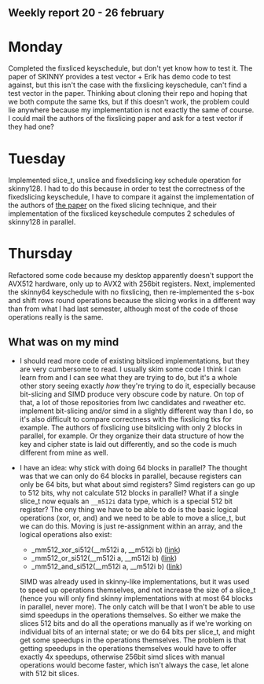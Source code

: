 ## Weekly report 20 - 26 february

# Monday

Completed the fixsliced keyschedule, but don't yet know how to test it. The paper of SKINNY provides a test vector +
Erik has demo code to test against, but this isn't the case with the fixslicing keyschedule, can't find a test vector in
the paper. Thinking about cloning their repo and hoping that we both compute the same tks, but if this doesn't work, the
problem could lie anywhere because my implementation is not exactly the same of course.
I could mail the authors of the fixslicing paper and ask for a test vector if they had one?

# Tuesday

Implemented slice_t, unslice and fixedslicing key schedule operation for skinny128. I had to do this because in order to
test the correctness of the fixedslicing keyschedule, I have to compare it against the implementation of the authors of
[the paper](https://www.esat.kuleuven.be/cosic/events/silc2020/wp-content/uploads/sites/4/2020/10/Submission6.pdf) on
the fixed slicing technique, and their implementation of the fixsliced keyschedule computes 2 schedules of skinny128 in
parallel.

# Thursday

Refactored some code because my desktop apparently doesn't support the AVX512 hardware, only up to AVX2 with 256bit
registers. Next, implemented the skinny64 keyschedule with no fixslicing, then re-implemented the s-box and shift rows
round operations because the slicing works in a different way than from what I had last semester, although most of the
code of those operations really is the same.

## What was on my mind

- I should read more code of existing bitsliced implementations, but they are very cumbersome to read. I usually
  skim some code I think I can learn from and I can see what they are trying to do, but it's a whole other story seeing
  exactly *how* they're trying to do it, especially because bit-slicing and SIMD produce very obscure code by nature. On
  top of that, a lot of those repositories from lwc candidates and rweather etc. implement bit-slicing and/or simd in a
  slightly different way than I do, so it's also difficult to compare correctness with the fixslicing tks for example.
  The authors of fixslicing use bitslicing with only 2 blocks in parallel, for example. Or they organize their data
  structure of how the key and cipher state is laid out differently, and so the code is much different from mine as
  well.
- I have an idea: why stick with doing 64 blocks in parallel? The thought was that we can only do 64 blocks in parallel,
  because registers can only be 64 bits, but what about simd registers? Simd registers can go up to 512 bits, why not
  calculate 512 blocks in parallel? What if a single slice_t now equals an `__m512i` data type, which is a special 512 bit
  register? The ony thing we have to be able to do is the basic logical operations (xor, or, and) and we need to be able
  to move a slice_t, but we can do this. Moving is just re-assignment within an array, and the logical operations also
  exist:
    - _mm512_xor_si512(__m512i a, __m512i
      b) ([link](https://www.intel.com/content/www/us/en/docs/intrinsics-guide/index.html#ig_expand=6790,694,6097,5383,7788,363,7788&text=_mm512_xor_si512&techs=AVX_512))
    - _mm512_or_si512(__m512i a, __m512i
      b) ([link](https://www.intel.com/content/www/us/en/docs/intrinsics-guide/index.html#ig_expand=6790,694,6097,5383,7788,363,7788,5295&techs=AVX_512&text=_mm512_or_si512))
    - _mm512_and_si512(__m512i a, __m512i
      b) ([link](https://www.intel.com/content/www/us/en/docs/intrinsics-guide/index.html#ig_expand=6790,694,6097,5383,7788,363,7788,5295,363&techs=AVX_512&text=_mm512_and_si512))

  SIMD was already used in skinny-like implementations, but it was used to speed up operations themselves, and not
  increase the size of a slice_t (hence you will only find skinny implementations with at most 64 blocks in parallel,
  never more). The only catch will be that I won't be able to use simd speedups in the operations
  themselves. So either we make the slices 512 bits and do all the operations manually as if we're working on individual
  bits of an internal state; or we do 64 bits per slice_t, and might get some speedups in the operations themselves. The
  problem is that getting speedups in the operations themselves would have to offer exactly 4x speedups, otherwise
  256bit simd slices with manual operations would become faster, which isn't always the case, let alone with 512 bit
  slices.